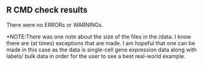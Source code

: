 ## R CMD check results
There were no ERRORs or WARNINGs. 

*NOTE:There was one note about the size of the files in the /data. I know there 
are (at times) exceptions that are made. I am hopeful that one can be made in 
this case as the data is single-cell gene expression data along with labels/
bulk data in order for the user to see a best real-world example. 
